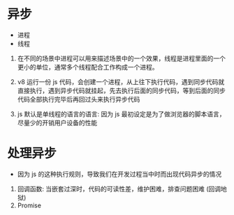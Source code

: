 # 异步
- 进程
- 线程

1. 在不同的场景中进程可以用来描述场景中的一个效果，线程是进程里面的一个更小的单位，通常多个线程配合工作构成一个进程。

2. v8 运行一份 js 代码，会创建一个进程，从上往下执行代码，遇到同步代码就直接执行，遇到异步代码就挂起，先去执行后面的同步代码，等到后面的同步代码全部执行完毕后再回过头来执行异步代码

3. js 默认是单线程的语言的语言: 因为 js 最初设定是为了做浏览器的脚本语言，尽量少的开销用户设备的性能

# 处理异步
- 因为 js 的这种执行规则，导致我们在开发过程当中时而出现代码异步的情况

1. 回调函数: 当嵌套过深时，代码的可读性差，维护困难，排查问题困难  (回调地狱)
2. Promise
